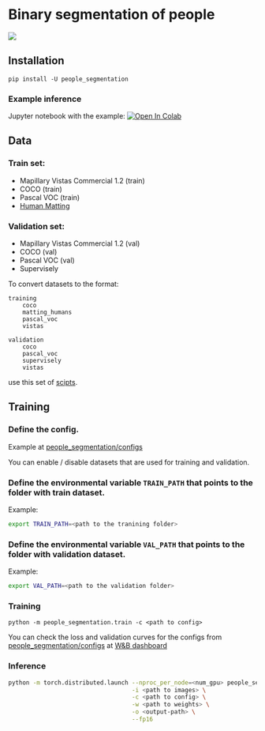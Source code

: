 # Binary segmentation of people

![](https://habrastorage.org/webt/bc/eg/g8/bcegg8zdgd-co-lip6hxn976jdm.jpeg)

## Installation

`pip install -U people_segmentation`


### Example inference

Jupyter notebook with the example: [![Open In Colab](https://colab.research.google.com/assets/colab-badge.svg)](https://colab.research.google.com/drive/1ZHQ3beJP-7Pbq4I5Jsc8Co2dIkK31ALi?usp=sharing)

## Data
### Train set:

* Mapillary Vistas Commercial 1.2 (train)
* COCO (train)
* Pascal VOC (train)
* [Human Matting](https://www.kaggle.com/laurentmih/aisegmentcom-matting-human-datasets/)

### Validation set:
* Mapillary Vistas Commercial 1.2 (val)
* COCO (val)
* Pascal VOC (val)
* Supervisely

To convert datasets to the format:

```
training
    coco
    matting_humans
    pascal_voc
    vistas

validation
    coco
    pascal_voc
    supervisely
    vistas
```
use this set of [scipts](https://github.com/ternaus/iglovikov_helper_functions/tree/master/iglovikov_helper_functions/data_processing/prepare_people_segmentation).

## Training

### Define the config.
Example at [people_segmentation/configs](people_segmentation/configs)

You can enable / disable datasets that are used for training and validation.

### Define the environmental variable `TRAIN_PATH` that points to the folder with train dataset.
Example:
```bash
export TRAIN_PATH=<path to the tranining folder>
```

### Define the environmental variable `VAL_PATH` that points to the folder with validation dataset.
Example:
```bash
export VAL_PATH=<path to the validation folder>
```

### Training
```
python -m people_segmentation.train -c <path to config>
```

You can check the loss and validation curves for the configs from [people_segmentation/configs](people_segmentation/configs)
at [W&B dashboard](https://wandb.ai/ternaus/people_segmentation-people_segmentation)

### Inference

```bash
python -m torch.distributed.launch --nproc_per_node=<num_gpu> people_segmentation/inference.py \
                                   -i <path to images> \
                                   -c <path to config> \
                                   -w <path to weights> \
                                   -o <output-path> \
                                   --fp16
```
